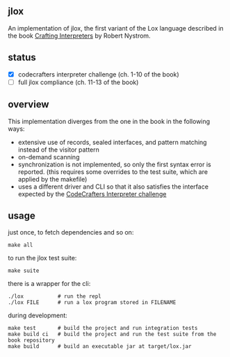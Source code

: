 ## jlox

An implementation of jlox, the first variant of the Lox language described in the book
[Crafting Interpreters](https://www.craftinginterpreters.com/contents.html) by Robert Nystrom.

## status

- [x] codecrafters interpreter challenge (ch. 1-10 of the book)
- [ ] full jlox compliance (ch. 11-13 of the book)

## overview

This implementation diverges from the one in the book in the following ways:

-   extensive use of records, sealed interfaces, and pattern matching instead of the visitor pattern
-   on-demand scanning
-   synchronization is not implemented, so only the first syntax error is reported. (this requires
    some overrides to the test suite, which are applied by the makefile)
-   uses a different driver and CLI so that it also satisfies the interface expected by the
    [CodeCrafters Interpreter challenge](https://app.codecrafters.io/courses/interpreter/overview)

## usage

just once, to fetch dependencies and so on:

    make all

to run the jlox test suite:

    make suite

there is a wrapper for the cli:

    ./lox           # run the repl
    ./lox FILE      # run a lox program stored in FILENAME

during development:

    make test       # build the project and run integration tests
    make build ci   # build the project and run the test suite from the book repository
    make build      # build an executable jar at target/lox.jar
